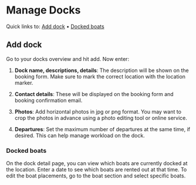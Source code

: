 # Manage Docks

Quick links to: [Add dock](#add-dock) • [Docked boats](#docked-boats)

## Add dock

Go to your docks overview and hit add. Now enter:

1. **Dock name, descriptions, details**: The description will be shown on the booking form. Make sure to mark the correct location with the location marker.

2. **Contact details**: These will be displayed on the booking form and booking confirmation email.

3. **Photos**: Add horizontal photos in jpg or png format. You may want to crop the photos in advance using a photo editing tool or online service.

4. **Departures**: Set the maximum number of departures at the same time, if desired. This can help manage workload on the dock.

### Docked boats

On the dock detail page, you can view which boats are currently docked at the location. Enter a date to see which boats are rented out at that time. To edit the boat placements, go to the boat section and select specific boats.

